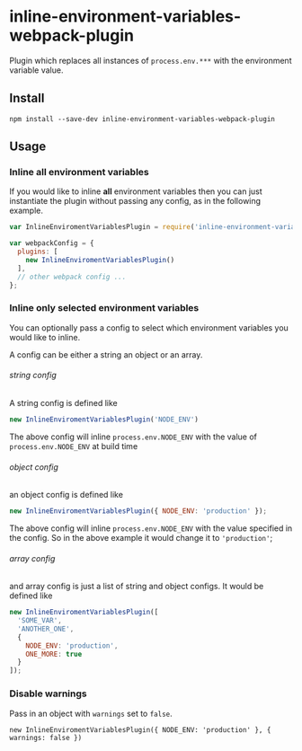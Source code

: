 inline-environment-variables-webpack-plugin
===========================================

Plugin which replaces all instances of `process.env.***` with the environment variable value.

Install
-------

```
npm install --save-dev inline-environment-variables-webpack-plugin
```

Usage
-----

### Inline all environment variables

If you would like to inline **all** environment variables then you can just instantiate the plugin without passing any config, as in the following example.


```javascript
var InlineEnviromentVariablesPlugin = require('inline-environment-variables-webpack-plugin');

var webpackConfig = {
  plugins: [
    new InlineEnviromentVariablesPlugin()
  ],
  // other webpack config ...
};
```

### Inline only selected environment variables

You can optionally pass a config to select which environment variables you would like to inline.

A config can be either a string an object or an array.

###### string config
A string config is defined like
```js
new InlineEnviromentVariablesPlugin('NODE_ENV')
```
The above config will inline `process.env.NODE_ENV` with the value of `process.env.NODE_ENV` at build time

###### object config
an object config is defined like
```js
new InlineEnviromentVariablesPlugin({ NODE_ENV: 'production' });
```

The above config will inline `process.env.NODE_ENV` with the value specified in the config. So in the above example it would change it to `'production'`;

###### array config

and array config is just a list of string and object configs. It would be defined like

```js
new InlineEnviromentVariablesPlugin([
  'SOME_VAR',
  'ANOTHER_ONE',
  {
    NODE_ENV: 'production',
    ONE_MORE: true
  }
]);
```

### Disable warnings

Pass in an object with `warnings` set to `false`.

`new InlineEnviromentVariablesPlugin({ NODE_ENV: 'production' }, { warnings: false })`
